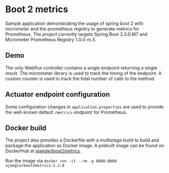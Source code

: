 # Boot 2 metrics

Sample application demonstrating the usage of spring boot 2 with micrometer
and the prometheus registry to generate metrics for Prometheus. The project
currently targets Spring Boot 2.0.0.M7 and Micrometer Prometheus Registry 
1.0.0-rc.5.

## Demo

The only Webflux controller contains a single endpoint returning a single result.
The micrometer library is used to track the timing of the endpoint. A custom counter
is used to track the total number of calls to the method.

## Actuator endpoint configuration

Some configuration changes in `application.properties` are used to provide the
well-known default `/metrics` endpoint for Prometheus.

## Docker build

The project also provides a Dockerfile with a multistage build to build and 
package the application as Docker image. A prebuilt image can be found on 
DockerHub at [ajaegle/boot2metrics](https://hub.docker.com/r/ajaegle/boot2metrics/).

Run the image via `docker run -it --rm -p 8080:8080 ajaegle/boot2metrics:1.2.0`
